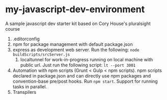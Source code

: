 # my-javascript-dev-environment
A sample javascript dev starter kit based on Cory House's pluralsight course

1. .editorconfig
2. npm for package management with default package.json
3. express as development web server. Run the following: `node buildScripts/srcServer.js`
    1. localtunnel for work-in-progress running on local machine with public url. Just run the following script: `lt --port 3001`
4. Automation with npm scripts (Grunt < Gulp < npm scripts). npm scripts declared in package.json and can directly use npm packages and convention-base pre/post hooks. Run `npm start`. Support for running tasks in parallel. 
5. Transpilers

